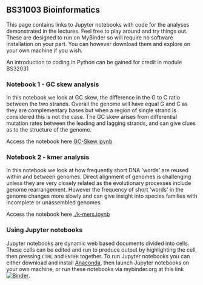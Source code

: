 ## BS31003 Bioinformatics

This page contains links to Jupyter notebooks with code for the analyses demonstrated in the lectures. 
Feel free to play around and try things out. These are designed to run on MyBinder so will require no software installation 
on your part. You can however download them and explore on your own machine if you wish.

An introduction to coding in Python can be gained for credit in module BS32031

### Notebook 1 - GC skew analysis

In this notebook we look at GC skew, the difference in the G to C ratio between the two strands. 
Overall the genome will have equal G and C as they are complementary bases but when a region of single strand is 
considered this is not the case. The GC skew arises from differential mutation rates between the leading and lagging strands,
and can give clues as to the structure of the genome.  

Access the notebook here [GC-Skew.ipynb](GC-Skew.ipynb) 

### Notebook 2 - kmer analysis

In this notebook we look at how frequently short DNA 'words' are reused within and between genomes. Direct alignment of genomes 
is challenging unless they are very closely related as the evolutionary processes include genome rearrangement. However the frequency 
of short 'words' in the genome changes more slowly and can give insight into species families with incomplete or unassembled genomes.

Access the notebook here [./k-mers.ipynb](k-mers.ipynb)

### Using Jupyter notebooks

Jupyter notebooks are dynamic web based documents divided into cells. These cells can be edited and run to produce output by 
highlighting the cell, then pressing `CTRL` and `ENTER` together.
To run Jupyter notebooks you can either download and install [Anaconda](https://Anaconda.org), then launch Jupyter notebooks on your own machine, 
or run these notebooks via mybinder.org at this link [![Binder](https://mybinder.org/badge_logo.svg)](https://mybinder.org/v2/gh/davidmam/BS31003Bioinformatics/HEAD). 